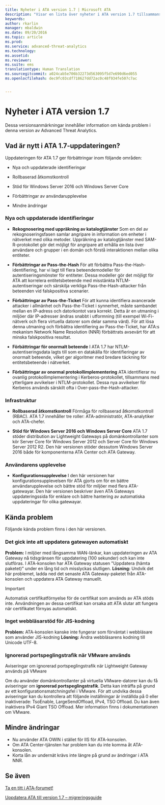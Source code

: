 ```yaml
---
title: Nyheter i ATA version 1.7 | Microsoft ATA
description: "Visar en lista över nyheter i ATA version 1.7 tillsammans med kända problem"
keywords: 
author: rkarlin
manager: mbaldwin
ms.date: 09/20/2016
ms.topic: article
ms.prod: 
ms.service: advanced-threat-analytics
ms.technology: 
ms.assetid: 
ms.reviewer: 
ms.suite: ems
translationtype: Human Translation
ms.sourcegitcommit: a024cab5e706b32273d563095f5d7e690d6ed055
ms.openlocfilehash: dec9fc03cdf718627dd72ac0c48f934fe507c7ac


---
```


# Nyheter i ATA version 1.7
Dessa versionsanmärkningar innehåller information om kända problem i denna version av Advanced Threat Analytics.

## Vad är nytt i ATA 1.7-uppdateringen?
Uppdateringen för ATA 1.7 ger förbättringar inom följande områden:

-   Nya och uppdaterade identifieringar

-   Rollbaserad åtkomstkontroll

-   Stöd för Windows Server 2016 och Windows Server Core

-   Förbättringar av användarupplevelse

-   Mindre ändringar


### Nya och uppdaterade identifieringar


- **Rekognosering med uppräkning av katalogtjänster** Som en del av rekognoseringsfasen samlar angripare in information om enheter i nätverket med olika metoder. Uppräkning av katalogtjänster med SAM-R-protokollet gör det möjligt för angripare att erhålla en lista över användare och grupper i en domän och förstå interaktionen mellan olika entiteter. 

- **Förbättringar av Pass-the-Hash** För att förbättra Pass-the-Hash-identifiering, har vi lagt till flera beteendemodeller för autentiseringsmönster för entiteter. Dessa modeller gör det möjligt för ATA att korrelera entitetsbeteende med misstänkta NTLM-autentiseringar och särskilja verkliga Pass-the-Hash-attacker från beteenden vid falskpositiva scenarier.

- **Förbättringar av Pass-the-Ticket** För att kunna identifiera avancerade attacker i allmänhet och Pass-the-Ticket i synnerhet, måste sambandet mellan en IP-adress och datorkontot vara korrekt. Detta är en utmaning i miljöer där IP-adresser ändras snabbt i utformning (till exempel Wi-Fi-nätverk och flera virtuella datorer som delar samma värd). För att lösa denna utmaning och förbättra identifiering av Pass-the-Ticket, har ATA:s mekanism Network Name Resolution (NNR) förbättrats avsevärt för att minska falskpositiva resultat.

- **Förbättringar för onormalt beteende** I ATA 1.7 har NTLM-autentiseringsdata lagts till som en datakälla för identifieringar av onormalt beteende, vilket ger algoritmer med bredare täckning för entitetsbeteende i nätverket. 

- **Förbättringar av onormal protokollimplementering** ATA identifierar nu ovanlig protokollimplementering i Kerberos-protokollet, tillsammans med ytterligare avvikelser i NTLM-protokollet. Dessa nya avvikelser för Kerberos används särskilt ofta i Over-pass-the-Hash-attacker.


### Infrastruktur

- **Rollbaserad åtkomstkontroll** Förmåga för rollbaserad åtkomstkontroll (RBAC). ATA 1.7 innehåller tre roller: ATA-administratör, ATA-analytiker och ATA-chefer.

- **Stöd för Windows Server 2016 och Windows Server Core** ATA 1.7 stöder distribution av Lightweight Gateways på domänkontrollanter som kör Server Core för Windows Server 2012 och Server Core för Windows Server 2012 R2. Den här versionen stöder dessutom Windows Server 2016 både för komponenterna ATA Center och ATA Gateway.

### Användarens upplevelse
- **Konfigurationsupplevelse** I den här versionen har konfigurationsupplevelsen för ATA gjorts om för en bättre användarupplevelse och bättre stöd för miljöer med flera ATA-gatewayar. Den här versionen beskriver även ATA Gateways uppdateringssida för enklare och bättre hantering av automatiska uppdateringar för olika gatewayar.

## Kända problem
Följande kända problem finns i den här versionen.

### Det gick inte att uppdatera gatewayen automatiskt
**Problem:** I miljöer med långsamma WAN-länkar, kan uppdateringen av ATA Gateway nå tidsgränsen för uppdatering (100 sekunder) och kan inte slutföras.
I ATA-konsolen har ATA Gateway statusen "Uppdatera (hämta paketet)" under en lång tid och misslyckas slutligen.
**Lösning:** Undvik det här problemet, ladda ned det senaste ATA Gateway-paketet från ATA-konsolen och uppdatera ATA Gateway manuellt.

 > [!IMPORTANT]
 Automatisk certifikatförnyelse för de certifikat som används av ATA stöds inte. Användningen av dessa certifikat kan orsaka att ATA slutar att fungera när certifikatet förnyas automatiskt. 

### Inget webbläsarstöd för JIS-kodning
**Problem:** ATA-konsolen kanske inte fungerar som förväntat i webbläsare som använder JIS-kodning **Lösning:** Ändra webbläsarens kodning till Unicode UTF-8.
 
### Ignorerad portspeglingstrafik när VMware används

Aviseringar om ignorerad portspeglingstrafik när Lightweight Gateway används på VMware

Om du använder domänkontrollanter på virtuella VMware-datorer kan du få aviseringar om **ignorerad portspeglingstrafik**. Detta kan inträffa på grund av ett konfigurationsmatchningsfel i VMware. För att undvika dessa aviseringar kan du kontrollera att följande inställningar är inställda på 0 eller inaktiverade: TsoEnable, LargeSendOffload, IPv4, TSO Offload. Du kan även inaktivera IPv4 Giant TSO Offload. Mer information finns i dokumentationen om VMware.

## Mindre ändringar

- Nu använder ATA OWIN i stället för IIS för ATA-konsolen.
- Om ATA Center-tjänsten har problem kan du inte komma åt ATA-konsolen.
- Korta lån av undernät krävs inte längre på grund av ändringar i ATA NNR.

## Se även
[Ta en titt i ATA-forumet!](https://social.technet.microsoft.com/Forums/security/home?forum=mata)

[Uppdatera ATA till version 1.7 – migreringsguide](ata-update-1.7-migration-guide.md)




<!--HONumber=Oct16_HO2-->


